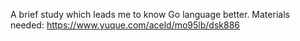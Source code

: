 A brief study which leads me to know Go language better.
Materials needed:
https://www.yuque.com/aceld/mo95lb/dsk886
